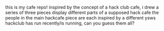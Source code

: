 this is my cafe repo!
inspired by the concept of a hack club cafe, i drew a series of three pieces display different parts of a supposed hack cafe
the people in the main hackcafe piece are each inspired by a different ysws hackclub has run recently/is running, can you guess them all?

